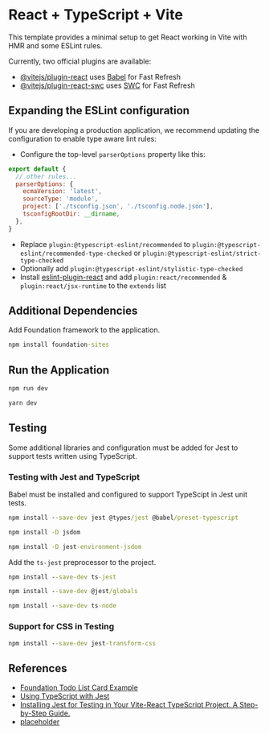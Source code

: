 # React + TypeScript + Vite

This template provides a minimal setup to get React working in Vite with HMR and some ESLint rules.

Currently, two official plugins are available:

- [@vitejs/plugin-react](https://github.com/vitejs/vite-plugin-react/blob/main/packages/plugin-react/README.md) uses [Babel](https://babeljs.io/) for Fast Refresh
- [@vitejs/plugin-react-swc](https://github.com/vitejs/vite-plugin-react-swc) uses [SWC](https://swc.rs/) for Fast Refresh

## Expanding the ESLint configuration

If you are developing a production application, we recommend updating the configuration to enable type aware lint rules:

- Configure the top-level `parserOptions` property like this:

```js
export default {
  // other rules...
  parserOptions: {
    ecmaVersion: 'latest',
    sourceType: 'module',
    project: ['./tsconfig.json', './tsconfig.node.json'],
    tsconfigRootDir: __dirname,
  },
}
```

- Replace `plugin:@typescript-eslint/recommended` to `plugin:@typescript-eslint/recommended-type-checked` or `plugin:@typescript-eslint/strict-type-checked`
- Optionally add `plugin:@typescript-eslint/stylistic-type-checked`
- Install [eslint-plugin-react](https://github.com/jsx-eslint/eslint-plugin-react) and add `plugin:react/recommended` & `plugin:react/jsx-runtime` to the `extends` list

## Additional Dependencies

Add Foundation framework to the application.

```cmd
npm install foundation-sites
```

## Run the Application

```cmd
npm run dev

yarn dev
```

## Testing
Some additional libraries and configuration must be added for Jest to support tests written using TypeScript.

### Testing with Jest and TypeScript

Babel must be installed and configured to support TypeScipt in Jest unit tests.

```cmd
npm install --save-dev jest @types/jest @babel/preset-typescript

npm install -D jsdom

npm install -D jest-environment-jsdom
```

Add the `ts-jest` preprocessor to the project.

```cmd
npm install --save-dev ts-jest

npm install --save-dev @jest/globals

npm install --save-dev ts-node
```

### Support for CSS in Testing

```cmd
npm install --save-dev jest-transform-css
```

## References

- [Foundation Todo List Card Example](https://get.foundation/building-blocks/blocks/todo-list-card.html)
- [Using TypeScript with Jest](https://jestjs.io/docs/getting-started#using-typescript)
- [Installing Jest for Testing in Your Vite-React TypeScript Project. A Step-by-Step Guide.](https://dev.to/hannahadora/jest-testing-with-vite-and-react-typescript-4bap)
- [placeholder](placeholder)